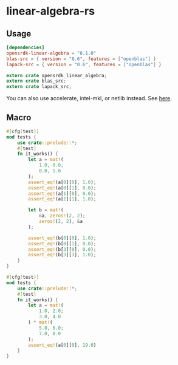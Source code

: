 # linear-algebra-rs

## Usage

```toml
[dependencies]
opensrdk-linear-algebra = "0.1.0"
blas-src = { version = "0.6", features = ["openblas"] }
lapack-src = { version = "0.6", features = ["openblas"] }
```

```rs
extern crate opensrdk_linear_algebra;
extern crate blas_src;
extern crate lapack_src;
```

You can also use accelerate, intel-mkl, or netlib instead.
See [here](https://github.com/blas-lapack-rs/blas-lapack-rs.github.io/wiki).

## Macro

```rs
#[cfg(test)]
mod tests {
    use crate::prelude::*;
    #[test]
    fn it_works() {
        let a = mat!(
            1.0, 0.0;
            0.0, 1.0
        );
        assert_eq!(a[0][0], 1.0);
        assert_eq!(a[0][1], 0.0);
        assert_eq!(a[1][0], 0.0);
        assert_eq!(a[1][1], 1.0);

        let b = mat!(
            &a, zeros!(2, 2);
            zeros!(2, 2), &a
        );

        assert_eq!(b[0][0], 1.0);
        assert_eq!(b[0][1], 0.0);
        assert_eq!(b[3][0], 0.0);
        assert_eq!(b[3][3], 1.0);
    }
}
```

```rs
#[cfg(test)]
mod tests {
    use crate::prelude::*;
    #[test]
    fn it_works() {
        let a = mat!(
            1.0, 2.0;
            3.0, 4.0
        ) * mat!(
            5.0, 6.0;
            7.0, 8.0
        );
        assert_eq!(a[0][0], 19.0)
    }
}
```
